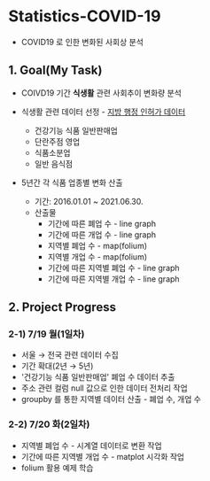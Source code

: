 # Statistics-COVID-19

- COVID19 로 인한 변화된 사회상 분석




## 1. Goal(My Task)

- COIVD19 기간 **식생활** 관련 사회추이 변화량 분석

- 식생활 관련 데이터 선정 - [지방 행정 인허가 데이터](https://www.localdata.go.kr/main.do)
  - 건강기능 식품 일반판매업
  - 단란주점 영업
  - 식품소분업
  - 일반 음식점
- 5년간 각 식품 업종별 변화 산출
  - 기간: 2016.01.01 ~ 2021.06.30.
  - 산출물
    - 기간에 따른 폐업 수 - line graph
    - 기간에 따른 개업 수 - line graph
    - 지역별 폐업 수 - map(folium)
    - 지역별 개업 수 - map(folium)
    - 기간에 따른 지역별 폐업 수 - line graph
    - 기간에 따른 지역별 개업 수 - line graph



## 2. Project Progress



### 2-1) 7/19 월(1일차)

- 서울 → 전국 관련 데이터 수집
- 기간 확대(2년 → 5년)
- '건강기능 식품 일반판매업' 폐업 수 데이터 추출
- 주소 관련 컬럼 null 값으로 인한 데이터 전처리 작업
- groupby 를 통한 지역별 데이터 산출 - 폐업 수, 개업 수



### 2-2) 7/20 화(2일차)

- 지역별 폐업 수 - 시계열 데이터로 변환 작업
- 기간에 따른 지역별 개업 수 - matplot 시각화 작업
- folium 활용 예제 학습

